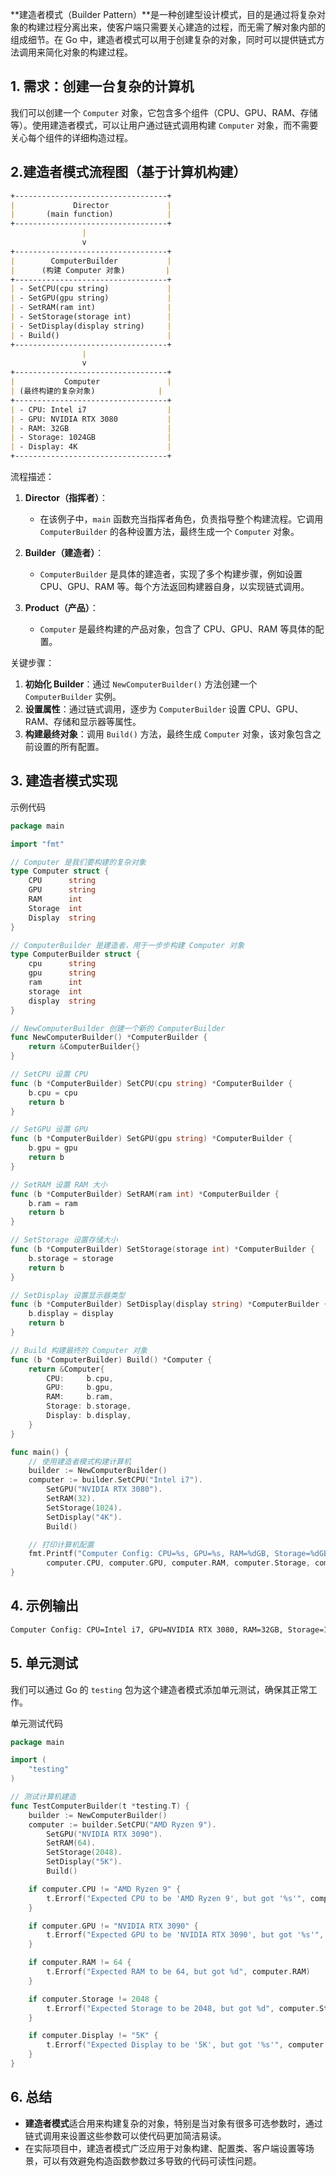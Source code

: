 

**建造者模式（Builder Pattern）**是一种创建型设计模式，目的是通过将复杂对象的构建过程分离出来，使客户端只需要关心建造的过程，而无需了解对象内部的组成细节。在 Go 中，建造者模式可以用于创建复杂的对象，同时可以提供链式方法调用来简化对象的构建过程。

## 1. 需求：创建一台复杂的计算机

我们可以创建一个 `Computer` 对象，它包含多个组件（CPU、GPU、RAM、存储等）。使用建造者模式，可以让用户通过链式调用构建 `Computer` 对象，而不需要关心每个组件的详细构造过程。

## 2.建造者模式流程图（基于计算机构建）

```markdown
+----------------------------------+
|             Director             |
|       (main function)            |
+----------------------------------+
                |
                v
+----------------------------------+
|        ComputerBuilder           |
|      (构建 Computer 对象)         |
+----------------------------------+
| - SetCPU(cpu string)             |
| - SetGPU(gpu string)             |
| - SetRAM(ram int)                |
| - SetStorage(storage int)        |
| - SetDisplay(display string)     |
| - Build()                        |
+----------------------------------+
                |
                v
+----------------------------------+
|           Computer               |
| (最终构建的复杂对象)              |
+----------------------------------+
| - CPU: Intel i7                  |
| - GPU: NVIDIA RTX 3080           |
| - RAM: 32GB                      |
| - Storage: 1024GB                |
| - Display: 4K                    |
+----------------------------------+
```

流程描述：

1. **Director（指挥者）**：
   - 在该例子中，`main` 函数充当指挥者角色，负责指导整个构建流程。它调用 `ComputerBuilder` 的各种设置方法，最终生成一个 `Computer` 对象。

2. **Builder（建造者）**：
   - `ComputerBuilder` 是具体的建造者，实现了多个构建步骤，例如设置 CPU、GPU、RAM 等。每个方法返回构建器自身，以实现链式调用。

3. **Product（产品）**：
   - `Computer` 是最终构建的产品对象，包含了 CPU、GPU、RAM 等具体的配置。

关键步骤：

1. **初始化 Builder**：通过 `NewComputerBuilder()` 方法创建一个 `ComputerBuilder` 实例。
2. **设置属性**：通过链式调用，逐步为 `ComputerBuilder` 设置 CPU、GPU、RAM、存储和显示器等属性。
3. **构建最终对象**：调用 `Build()` 方法，最终生成 `Computer` 对象，该对象包含之前设置的所有配置。

## 3. 建造者模式实现

示例代码

```go
package main

import "fmt"

// Computer 是我们要构建的复杂对象
type Computer struct {
	CPU      string
	GPU      string
	RAM      int
	Storage  int
	Display  string
}

// ComputerBuilder 是建造者，用于一步步构建 Computer 对象
type ComputerBuilder struct {
	cpu      string
	gpu      string
	ram      int
	storage  int
	display  string
}

// NewComputerBuilder 创建一个新的 ComputerBuilder
func NewComputerBuilder() *ComputerBuilder {
	return &ComputerBuilder{}
}

// SetCPU 设置 CPU
func (b *ComputerBuilder) SetCPU(cpu string) *ComputerBuilder {
	b.cpu = cpu
	return b
}

// SetGPU 设置 GPU
func (b *ComputerBuilder) SetGPU(gpu string) *ComputerBuilder {
	b.gpu = gpu
	return b
}

// SetRAM 设置 RAM 大小
func (b *ComputerBuilder) SetRAM(ram int) *ComputerBuilder {
	b.ram = ram
	return b
}

// SetStorage 设置存储大小
func (b *ComputerBuilder) SetStorage(storage int) *ComputerBuilder {
	b.storage = storage
	return b
}

// SetDisplay 设置显示器类型
func (b *ComputerBuilder) SetDisplay(display string) *ComputerBuilder {
	b.display = display
	return b
}

// Build 构建最终的 Computer 对象
func (b *ComputerBuilder) Build() *Computer {
	return &Computer{
		CPU:     b.cpu,
		GPU:     b.gpu,
		RAM:     b.ram,
		Storage: b.storage,
		Display: b.display,
	}
}

func main() {
	// 使用建造者模式构建计算机
	builder := NewComputerBuilder()
	computer := builder.SetCPU("Intel i7").
		SetGPU("NVIDIA RTX 3080").
		SetRAM(32).
		SetStorage(1024).
		SetDisplay("4K").
		Build()

	// 打印计算机配置
	fmt.Printf("Computer Config: CPU=%s, GPU=%s, RAM=%dGB, Storage=%dGB, Display=%s\n",
		computer.CPU, computer.GPU, computer.RAM, computer.Storage, computer.Display)
}
```

## 4. 示例输出

```bash
Computer Config: CPU=Intel i7, GPU=NVIDIA RTX 3080, RAM=32GB, Storage=1024GB, Display=4K
```

## 5. 单元测试

我们可以通过 Go 的 `testing` 包为这个建造者模式添加单元测试，确保其正常工作。

单元测试代码

```go
package main

import (
	"testing"
)

// 测试计算机建造
func TestComputerBuilder(t *testing.T) {
	builder := NewComputerBuilder()
	computer := builder.SetCPU("AMD Ryzen 9").
		SetGPU("NVIDIA RTX 3090").
		SetRAM(64).
		SetStorage(2048).
		SetDisplay("5K").
		Build()

	if computer.CPU != "AMD Ryzen 9" {
		t.Errorf("Expected CPU to be 'AMD Ryzen 9', but got '%s'", computer.CPU)
	}

	if computer.GPU != "NVIDIA RTX 3090" {
		t.Errorf("Expected GPU to be 'NVIDIA RTX 3090', but got '%s'", computer.GPU)
	}

	if computer.RAM != 64 {
		t.Errorf("Expected RAM to be 64, but got %d", computer.RAM)
	}

	if computer.Storage != 2048 {
		t.Errorf("Expected Storage to be 2048, but got %d", computer.Storage)
	}

	if computer.Display != "5K" {
		t.Errorf("Expected Display to be '5K', but got '%s'", computer.Display)
	}
}
```

## 6. 总结

- **建造者模式**适合用来构建复杂的对象，特别是当对象有很多可选参数时，通过链式调用来设置这些参数可以使代码更加简洁易读。
- 在实际项目中，建造者模式广泛应用于对象构建、配置类、客户端设置等场景，可以有效避免构造函数参数过多导致的代码可读性问题。